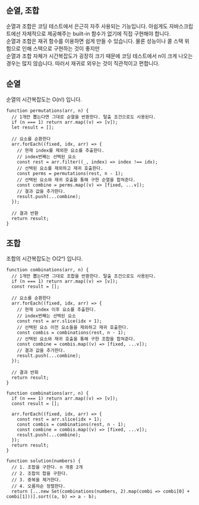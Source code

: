 ## 순열, 조합
순열과 조합은 코딩 테스트에서 은근히 자주 사용되는 기능입니다. 아쉽게도 자바스크립트에선 자체적으로 제공해주는 built-in 함수가 없기에 직접 구현해야 합니다.  
순열과 조합은 재귀 함수를 이용하면 쉽게 만들 수 있습니다. 물론 성능이나 콜 스택 위험으로 인해 스택으로 구현하는 것이 좋지만  
순열과 조합 자체가 시간복잡도가 굉장히 크기 때문에 코딩 테스트에서 n이 크게 나오는 경우는 많지 않습니다. 따러서 재귀로 외우는 것이 직관적이고 편합니다.  
  
## 순열
순열의 시간복잡도는 O(n!) 입니다.
```
function permutations(arr, n) {
  // 1개만 뽑는다면 그대로 순열을 반환한다. 탈출 조건으로도 사용된다.
  if (n === 1) return arr.map((v) => [v]);
  let result = [];

  // 요소를 순환한다
  arr.forEach((fixed, idx, arr) => {
    // 현재 index를 제외한 요소를 추출한다.
    // index번째는 선택된 요소
    const rest = arr.filter((_, index) => index !== idx);
    // 선택된 요소를 제외하고 재귀 호출한다.
    const perms = permutations(rest, n - 1);
    // 선택된 요소와 재귀 호출을 통해 구한 순열을 합쳐준다.
    const combine = perms.map((v) => [fixed, ...v]);
    // 결과 값을 추가한다.
    result.push(...combine);
  });

  // 결과 반환
  return result;
}
```  
  
## 조합
조합의 시간복잡도는 O(2ⁿ) 입니다.  
```
function combinations(arr, n) {
  // 1개만 뽑는다면 그대로 조합을 반환한다. 탈출 조건으로도 사용된다.
  if (n === 1) return arr.map((v) => [v]);
  const result = [];

  // 요소를 순환한다
  arr.forEach((fixed, idx, arr) => {
    // 현재 index 이후 요소를 추출한다.
    // index번째는 선택된 요소
    const rest = arr.slice(idx + 1);
    // 선택된 요소 이전 요소들을 제외하고 재귀 호출한다.
    const combis = combinations(rest, n - 1);
    // 선택된 요소와 재귀 호출을 통해 구한 조합을 합쳐준다.
    const combine = combis.map((v) => [fixed, ...v]);
    // 결과 값을 추가한다.
    result.push(...combine);
  });

  // 결과 반화
  return result;
}
```  

```
function combinations(arr, n) {
  if (n === 1) return arr.map((v) => [v]);
  const result = [];

  arr.forEach((fixed, idx, arr) => {
    const rest = arr.slice(idx + 1);
    const combis = combinations(rest, n - 1);
    const combine = combis.map((v) => [fixed, ...v]);
    result.push(...combine);
  });
  return result;
}

function solution(numbers) {
  // 1. 조합을 구한다. n 개중 2개
  // 2. 조합의 합을 구한다.
  // 3. 중복을 제거한다.
  // 4. 오름차순 정렬한다.
  return [...new Set(combinations(numbers, 2).map(combi => combi[0] + combi[1]))].sort((a, b) => a - b);

```